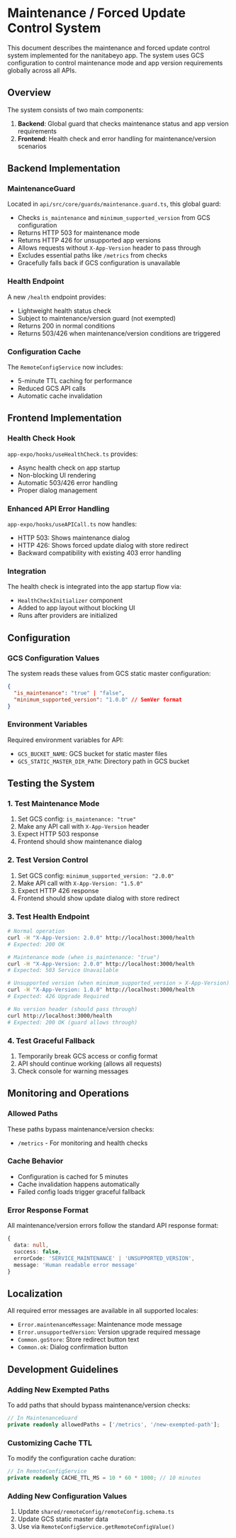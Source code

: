 # Maintenance / Forced Update Control System

This document describes the maintenance and forced update control system implemented for the nanitabeyo app. The system uses GCS configuration to control maintenance mode and app version requirements globally across all APIs.

## Overview

The system consists of two main components:

1. **Backend**: Global guard that checks maintenance status and app version requirements
2. **Frontend**: Health check and error handling for maintenance/version scenarios

## Backend Implementation

### MaintenanceGuard

Located in `api/src/core/guards/maintenance.guard.ts`, this global guard:

- Checks `is_maintenance` and `minimum_supported_version` from GCS configuration
- Returns HTTP 503 for maintenance mode
- Returns HTTP 426 for unsupported app versions
- Allows requests without `X-App-Version` header to pass through
- Excludes essential paths like `/metrics` from checks
- Gracefully falls back if GCS configuration is unavailable

### Health Endpoint

A new `/health` endpoint provides:

- Lightweight health status check
- Subject to maintenance/version guard (not exempted)
- Returns 200 in normal conditions
- Returns 503/426 when maintenance/version conditions are triggered

### Configuration Cache

The `RemoteConfigService` now includes:

- 5-minute TTL caching for performance
- Reduced GCS API calls
- Automatic cache invalidation

## Frontend Implementation

### Health Check Hook

`app-expo/hooks/useHealthCheck.ts` provides:

- Async health check on app startup
- Non-blocking UI rendering
- Automatic 503/426 error handling
- Proper dialog management

### Enhanced API Error Handling

`app-expo/hooks/useAPICall.ts` now handles:

- HTTP 503: Shows maintenance dialog
- HTTP 426: Shows forced update dialog with store redirect
- Backward compatibility with existing 403 error handling

### Integration

The health check is integrated into the app startup flow via:

- `HealthCheckInitializer` component
- Added to app layout without blocking UI
- Runs after providers are initialized

## Configuration

### GCS Configuration Values

The system reads these values from GCS static master configuration:

```json
{
  "is_maintenance": "true" | "false",
  "minimum_supported_version": "1.0.0" // SemVer format
}
```

### Environment Variables

Required environment variables for API:

- `GCS_BUCKET_NAME`: GCS bucket for static master files
- `GCS_STATIC_MASTER_DIR_PATH`: Directory path in GCS bucket

## Testing the System

### 1. Test Maintenance Mode

1. Set GCS config: `is_maintenance: "true"`
2. Make any API call with `X-App-Version` header
3. Expect HTTP 503 response
4. Frontend should show maintenance dialog

### 2. Test Version Control

1. Set GCS config: `minimum_supported_version: "2.0.0"`
2. Make API call with `X-App-Version: "1.5.0"`
3. Expect HTTP 426 response
4. Frontend should show update dialog with store redirect

### 3. Test Health Endpoint

```bash
# Normal operation
curl -H "X-App-Version: 2.0.0" http://localhost:3000/health
# Expected: 200 OK

# Maintenance mode (when is_maintenance: "true")
curl -H "X-App-Version: 2.0.0" http://localhost:3000/health
# Expected: 503 Service Unavailable

# Unsupported version (when minimum_supported_version > X-App-Version)
curl -H "X-App-Version: 1.0.0" http://localhost:3000/health
# Expected: 426 Upgrade Required

# No version header (should pass through)
curl http://localhost:3000/health
# Expected: 200 OK (guard allows through)
```

### 4. Test Graceful Fallback

1. Temporarily break GCS access or config format
2. API should continue working (allows all requests)
3. Check console for warning messages

## Monitoring and Operations

### Allowed Paths

These paths bypass maintenance/version checks:

- `/metrics` - For monitoring and health checks

### Cache Behavior

- Configuration is cached for 5 minutes
- Cache invalidation happens automatically
- Failed config loads trigger graceful fallback

### Error Response Format

All maintenance/version errors follow the standard API response format:

```typescript
{
  data: null,
  success: false,
  errorCode: 'SERVICE_MAINTENANCE' | 'UNSUPPORTED_VERSION',
  message: 'Human readable error message'
}
```

## Localization

All required error messages are available in all supported locales:

- `Error.maintenanceMessage`: Maintenance mode message
- `Error.unsupportedVersion`: Version upgrade required message
- `Common.goStore`: Store redirect button text
- `Common.ok`: Dialog confirmation button

## Development Guidelines

### Adding New Exempted Paths

To add paths that should bypass maintenance/version checks:

```typescript
// In MaintenanceGuard
private readonly allowedPaths = ['/metrics', '/new-exempted-path'];
```

### Customizing Cache TTL

To modify the configuration cache duration:

```typescript
// In RemoteConfigService
private readonly CACHE_TTL_MS = 10 * 60 * 1000; // 10 minutes
```

### Adding New Configuration Values

1. Update `shared/remoteConfig/remoteConfig.schema.ts`
2. Update GCS static master data
3. Use via `RemoteConfigService.getRemoteConfigValue()`
